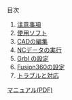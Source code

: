 目次

1. [注意事項](/Wiki/翼班/NC(自作)/使い方/注意事項.md)  
1. [使用ソフト](/Wiki/翼班/NC(自作)/使い方/使用ソフト.md)  
1. [CADの編集](/Wiki/翼班/NC(自作)/使い方/CADの編集.md)  
1. [NCデータの実行](/Wiki/翼班/NC(自作)/使い方/NCデータの実行.md)  
1. [Grbl の設定](/Wiki/翼班/NC(自作)/使い方/Grblの設定.md)  
1. [Fusion360の設定](/Wiki/翼班/NC(自作)/使い方/Fusion360の設定.md)  
1. [トラブルと対応](/Wiki/翼班/NC(自作)/使い方/トラブルと対応.md)  

[マニュアル(PDF)](/posts/8) 
